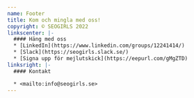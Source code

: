 ```yaml
---
name: Footer
title: Kom och mingla med oss!
copyright: © SEOGIRLS 2022
linkscenter: |-
  #### Häng med oss
  * [LinkedIn](https://www.linkedin.com/groups/12241414/)
  * [Slack](https://seogirls.slack.se/)
  * [Signa upp för mejlutskick](https://eepurl.com/gMgZTD)
linksright: |-
  #### Kontakt

  * <mailto:info@seogirls.se>
---
```


